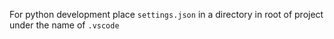 For python development place `settings.json` in a directory in root of project under the name of `.vscode`

